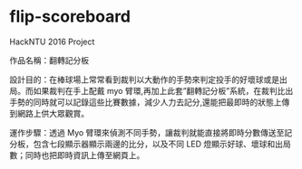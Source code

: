 # flip-scoreboard

HackNTU 2016 Project

作品名稱：翻轉記分板

設計目的：在棒球場上常常看到裁判以大動作的手勢來判定投手的好壞球或是出局。而如果裁判在手上配戴 myo 臂環,再加上此套”翻轉記分板”系統，在裁判比出手勢的同時就可以記錄這些比賽數據，減少人力去記分,還能把最即時的狀態上傳到網路上供大眾觀賞。

運作步驟：透過 Myo 臂環來偵測不同手勢，讓裁判就能直接將即時分數傳送至記分板，包含七段顯示器顯示兩邊的比分，以及不同 LED 燈顯示好球、壞球和出局數；同時也把即時資訊上傳至網頁上。
